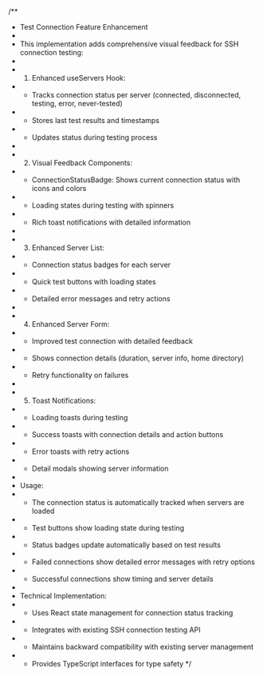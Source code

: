 /**
 * Test Connection Feature Enhancement
 * 
 * This implementation adds comprehensive visual feedback for SSH connection testing:
 * 
 * 1. Enhanced useServers Hook:
 *    - Tracks connection status per server (connected, disconnected, testing, error, never-tested)
 *    - Stores last test results and timestamps
 *    - Updates status during testing process
 * 
 * 2. Visual Feedback Components:
 *    - ConnectionStatusBadge: Shows current connection status with icons and colors
 *    - Loading states during testing with spinners
 *    - Rich toast notifications with detailed information
 * 
 * 3. Enhanced Server List:
 *    - Connection status badges for each server
 *    - Quick test buttons with loading states
 *    - Detailed error messages and retry actions
 * 
 * 4. Enhanced Server Form:
 *    - Improved test connection with detailed feedback
 *    - Shows connection details (duration, server info, home directory)
 *    - Retry functionality on failures
 * 
 * 5. Toast Notifications:
 *    - Loading toasts during testing
 *    - Success toasts with connection details and action buttons
 *    - Error toasts with retry actions
 *    - Detail modals showing server information
 * 
 * Usage:
 * - The connection status is automatically tracked when servers are loaded
 * - Test buttons show loading state during testing
 * - Status badges update automatically based on test results
 * - Failed connections show detailed error messages with retry options
 * - Successful connections show timing and server details
 * 
 * Technical Implementation:
 * - Uses React state management for connection status tracking
 * - Integrates with existing SSH connection testing API
 * - Maintains backward compatibility with existing server management
 * - Provides TypeScript interfaces for type safety
 */
